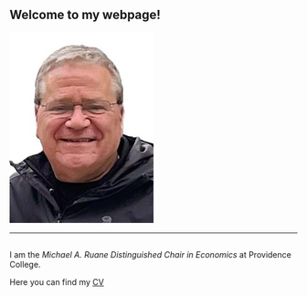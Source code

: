 ## **Welcome to my webpage!**

![](mypic.jpg)

---

## 
I am the *Michael A. Ruane Distinguished Chair in Economics* at Providence College.

Here you can find my [CV](vita_Fall_2024.pdf)
